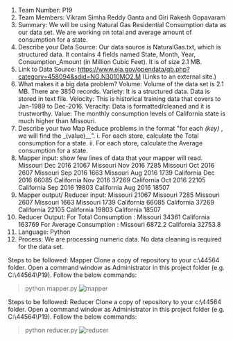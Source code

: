 
1. Team Number: P19
2. Team Members: Vikram Simha Reddy Ganta and Giri Rakesh Gopavaram
3. Summary: We will be using Natural Gas Residential Consumption data as our data set. We are working on total and average amount of consumption for a state.
4. Describe your Data Source: Our data source is NaturalGas.txt, which is structured data. It contains 4 fields named State, Month, Year, Consumption_Amount (in Million Cubic Feet). It is of size 2.1 MB.
5. Link to Data Source: https://www.eia.gov/opendata/qb.php?category=458094&sdid=NG.N3010MO2.M (Links to an external site.)
6. What makes it a big data problem?
    Volume: Volume of the data set is 2.1 MB. There are 3850 records.
    Variety: It is a structured data. Data is stored in text file.
    Velocity: This is historical training data that covers to Jan-1989 to Dec-2016.
    Veracity: Data is formatted/cleaned and it is trustworthy.
    Value: The monthly consumption levels of California state is much higher than Missouri.
7. Describe your two Map Reduce problems in the format "for each _(key)_ , we will find the _(value)__".
i. For each store, calculate the Total consumption for a state.
ii. For each store, calculate the Average consumption for a state.
8. Mapper input:  show few lines of data that your mapper will read.
Missouri          Dec         2016         21067
Missouri          Nov         2016         7285
Missouri          Oct         2016         2607
Missouri          Sep         2016         1663
Missouri         Aug         2016        1739
California       Dec         2016         66085
California        Nov         2016        37269
California        Oct         2016        22105
California        Sep         2016        19803
California        Aug         2016        18507
9. Mapper output/ Reducer input:
Missouri          21067
Missouri           7285
Missouri           2607
Missouri           1663
Missouri          1739
California         66085
California         37269
California          22105
California          19803
California         18507
10. Reducer Output:
For Total Consumption :
Missouri    34361
California    163769
For Average Consumption :
Missouri    6872.2
California    32753.8
11. Language: Python
12. Process: We are processing numeric data. No data cleaning is required for the data set.

Steps to be followed: Mapper
Clone a copy of repository to your c:\44564 folder.
Open a command window as Administrator in this project folder (e.g. C:\44564\P19).
Follow the below commands:
> python mapper.py
![mapper](https://cloud.githubusercontent.com/assets/22079671/25057729/036d14f2-2138-11e7-8325-dffb7dcbdde5.PNG)

Steps to be followed: Reducer
Clone a copy of repository to your c:\44564 folder.
Open a command window as Administrator in this project folder (e.g. C:\44564\P19).
Follow the below commands:
> python reducer.py
![reducer](https://cloud.githubusercontent.com/assets/22079671/25057733/055e3b9c-2138-11e7-81e1-19407f88ca12.PNG)
